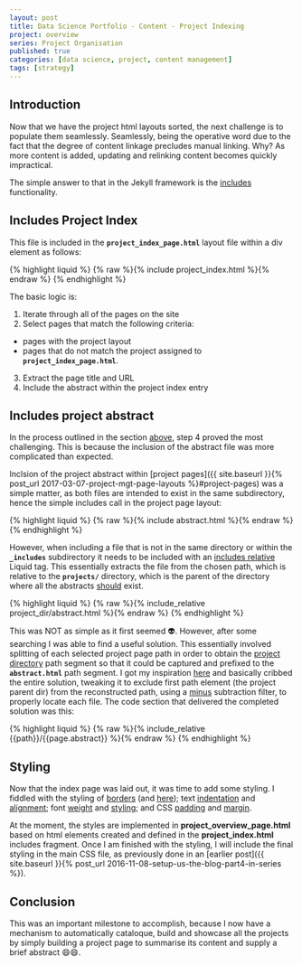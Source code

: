 ```yaml
---
layout: post
title: Data Science Portfolio - Content - Project Indexing
project: overview
series: Project Organisation
published: true
categories: [data science, project, content management]
tags: [strategy]
---
```


## Introduction

Now that we have the project html layouts sorted, the next challenge is to populate them seamlessly. Seamlessly, being the operative word due to the fact that the degree of content linkage precludes manual linking. Why? As more content is added, updating and relinking content becomes quickly impractical.

The simple answer to that in the Jekyll framework is the [includes](http://jekyllrb.com/docs/includes/) functionality. 

## Includes Project Index

This file is included in the **`project_index_page.html`** layout file within a div element as follows:

{% highlight liquid %}
{% raw %}{% include project_index.html %}{% endraw %}
{% endhighlight %}

The basic logic is:

1. Iterate through all of the pages on the site
2. Select pages that match the following criteria:
* pages with the project layout 
* pages that do not match the project assigned to **`project_index_page.html`**.
3. Extract the page title and URL
4. Include the abstract within the project index entry

## Includes project abstract

In the process outlined in the section [above](#includes-project-index), step 4 proved the most challenging. This is because the inclusion of the abstract file was more complicated than expected.

Inclsion of the project abstract within [project pages]({{ site.baseurl }}{% post_url 2017-03-07-project-mgt-page-layouts %}#project-pages) was a simple matter, as both files are intended to exist in the same subdirectory, hence the simple includes call in the project page layout:

{% highlight liquid %}
{% raw %}{% include abstract.html %}{% endraw %}
{% endhighlight %}

However, when including a file that is not in the same directory or within the **`_includes`** subdirectory it needs to be included with an [includes relative](http://jekyllrb.com/docs/includes/#including-files-relative-to-another-file) Liquid tag. This essentially extracts the file from the chosen path, which is relative to the **`projects/`** directory, which is the parent of the directory where all the abstracts <u>should</u> exist.

{% highlight liquid %}
{% raw %}{% include_relative project_dir/abstract.html %}{% endraw %}
{% endhighlight %}

This was NOT as simple as it first seemed :alien:. However, after some searching I was able to find a useful solution. This essentially involved splitting of each selected project page path in order to obtain the <u>project directory</u> path segment so that it could be captured and prefixed to the **`abstract.html`** path segment. I got my inspiration [here](http://stackoverflow.com/questions/27433649/reuse-file-path-in-jekyll#27434079) and basically cribbed the entire solution, tweaking it to exclude first path element (the project parent dir) from the reconstructed path, using a [minus](https://help.shopify.com/themes/liquid/filters/math-filters#minus) subtraction filter, to properly locate each file. The code section that delivered the completed solution was this: 

{% highlight liquid %}
{% raw %}{% include_relative {{path}}/{{page.abstract}} %}{% endraw %}
{% endhighlight %}

## Styling

Now that the index page was laid out, it was time to add some styling. I fiddled with the styling of [borders](https://www.w3schools.com/cssref/pr_border-top_style.asp) (and [here](https://www.w3schools.com/cssref/pr_border-style.asp)); text [indentation](https://www.w3schools.com/cssref/pr_text_text-indent.asp) and [alignment](https://www.w3schools.com/cssref/css3_pr_text-justify.asp); font [weight](https://www.w3schools.com/cssref/pr_font_weight.asp) and [styling](https://www.w3schools.com/cssref/pr_font_font-style.asp); and CSS [padding](https://www.w3schools.com/CSS/css_padding.asp) and [margin](https://www.w3schools.com/CSS/css_margin.asp).

At the moment, the styles are implemented in **project_overview_page.html** based on html elements created and defined in the **project_index.html** includes fragment. Once I am finished with the styling, I will include the final styling in the main CSS file, as previously done in an [earlier post]({{ site.baseurl }}{% post_url 2016-11-08-setup-us-the-blog-part4-in-series %}).

## Conclusion

This was an important milestone to accomplish, because I now have a mechanism to automatically cataloque, build and showcase all the projects by simply building a project page to summarise its content and supply a brief abstract :smile::smile:.